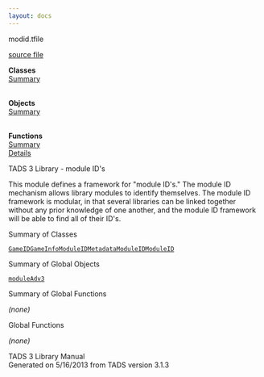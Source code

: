 ```yaml
---
layout: docs
---
```

<span class="title">modid.t</span><span class="type">file</span>

[source file](../source/modid.t.html)

**Classes**  
[Summary](#_ClassSummary_)  
 

**Objects**  
[Summary](#_ObjectSummary_)  
 

**Functions**  
[Summary](#_FunctionSummary_)  
[Details](#_Functions_)



TADS 3 Library - module ID's

This module defines a framework for "module ID's." The module ID
mechanism allows library modules to identify themselves. The module ID
framework is modular, in that several libraries can be linked together
without any prior knowledge of one another, and the module ID framework
will be able to find all of their ID's.



<span id="_ClassSummary_"></span>



<span class="hdln">Summary of Classes</span>  



[`GameID`](../object/GameID.html)[`GameInfoModuleID`](../object/GameInfoModuleID.html)[`MetadataModuleID`](../object/MetadataModuleID.html)[`ModuleID`](../object/ModuleID.html)
<span id="_ObjectSummary_"></span>



<span class="hdln">Summary of Global Objects</span>  



[`moduleAdv3`](../object/moduleAdv3.html)
<span id="FunctionSummary_"></span>



<span class="hdln">Summary of Global Functions</span>  



*(none)* <span id="_Functions_"></span>



<span class="hdln">Global Functions</span>  



*(none)*



TADS 3 Library Manual  
Generated on 5/16/2013 from TADS version 3.1.3


